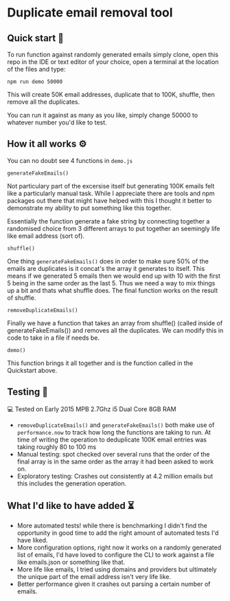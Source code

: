 # Duplicate email removal tool

## Quick start 🦊

To run function against randomly generated emails simply clone, open this repo in the IDE or text editor of your choice, open a terminal at the location of the files and type:

`npm run demo 50000`

This will create 50K email addresses, duplicate that to 100K, shuffle, then remove all the duplicates.

You can run it against as many as you like, simply change 50000 to whatever number you'd like to test.

## How it all works ⚙️

You can no doubt see 4 functions in `demo.js`

`generateFakeEmails()`

Not particulary part of the excersise itself but generating 100K emails felt like a particularly manual task. While I appreciate there are tools and npm packages out there that might have helped with this I thought it better to demonstrate my ability to put something like this together.

Essentially the function generate a fake string by connecting together a randomised choice from 3 different arrays to put together an seemingly life like email address (sort of).

`shuffle()`

One thing `generateFakeEmails()` does in order to make sure 50% of the emails are duplicates is it concat's the array it generates to itself. This means if we generated 5 emails then we would end up with 10 with the first 5 being in the same order as the last 5. Thus we need a way to mix things up a bit and thats what shuffle does. The final function works on the result of shuffle.

`removeDuplicateEmails()`

Finally we have a function that takes an array from shuffle() (called inside of generateFakeEmails()) and removes all the duplicates. We can modify this in code to take in a file if needs be.

`demo()`

This function brings it all together and is the function called in the Quickstart above.

## Testing 🧪

💻 Tested on Early 2015 MPB 2.7Ghz i5 Dual Core 8GB RAM

- `removeDuplicateEmails()` and `generateFakeEmails()` both make use of `performance.now` to track how long the functions are taking to run. At time of writing the operation to deduplicate 100K email entries was taking roughly 80 to 100 ms
- Manual testing: spot checked over several runs that the order of the final array is in the same order as the array it had been asked to work on.
- Exploratory testing: Crashes out consistently at 4.2 million emails but this includes the generation operation.

## What I'd like to have added ⏳

- More automated tests! while there is benchmarking I didn't find the opportunity in good time to add the right amount of automated tests I'd have liked.
- More configuration options, right now it works on a randomly generated list of emails, I'd have loved to configure the CLI to work against a file like emails.json or something like that.
- More life like emails, I tried using domains and providers but ultimately the unique part of the email address isn't very life like.
- Better performance given it crashes out parsing a certain number of emails.
